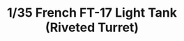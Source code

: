 ---
layout: product
title: "1/35 French FT-17 Light Tank (Riveted Turret)"
price: "3700" 
desc: "Maketa"
img_path: "/assets/img/MM TS-011.jpg"
brand: "MENG"
available: false
special_offer: false
new: false
soon: false
cat: "010000"
subcat: "011000"
subsubcat: "00"
sifra: "MM TS-011"
---